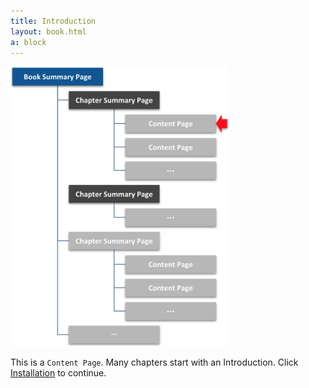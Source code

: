 ```yaml
---
title: Introduction
layout: book.html
a: block
---
```


<img src="content-page.png" width="350">

This is a <code>Content Page</code>. Many chapters start with an Introduction. Click [Installation](../installation) to continue.